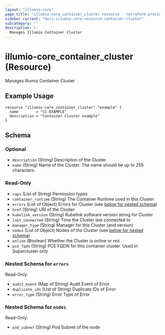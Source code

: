 ```yaml
---
layout: "illumio-core"
page_title: "illumio-core_container_cluster resource - terraform-provider-illumio-core"
sidebar_current: "docs-illumio-core-resource-container-cluster"
subcategory: ""
description: |-
  Manages Illumio Container Cluster
---
```


# illumio-core_container_cluster (Resource)

Manages Illumio Container Cluster

Example Usage
------------

```hcl
resource "illumio-core_container_cluster" "example" {
  name        = "CC-EXAMPLE"
  description = "Container Cluster example"
}
```

## Schema

### Optional

- `description` (String) Description of the Cluster
- `name` (String) Name of the Cluster. The name should be up to 255 characters.

### Read-Only

- `caps` (List of String) Permission types
- `container_runtime` (String) The Container Runtime used in this Cluster
- `errors` (List of Object) Errors for Cluster (see [below for nested schema](#nestedatt--errors))
- `href` (String) URI of the Cluster
- `kubelink_version` (String) Kubelink software version string for Cluster
- `last_connected` (String) Time the Cluster last connected to
- `manager_type` (String) Manager for this Cluster (and version)
- `nodes` (List of Object) Nodes of the Cluster (see [below for nested schema](#nestedatt--nodes))
- `online` (Boolean) Whether the Cluster is online or not
- `pce_fqdn` (String) PCE FQDN for this container cluster. Used in Supercluster only

<a id="nestedatt--errors"></a>
### Nested Schema for `errors`

Read-Only:

- `audit_event` (Map of String) Audit Event of Error
- `duplicate_ids` (List of String) Duplicate IDs of Error
- `error_type` (String) Error Type of Error


<a id="nestedatt--nodes"></a>
### Nested Schema for `nodes`

Read-Only:

- `pod_subnet` (String) Pod Subnet of the node

